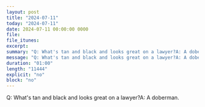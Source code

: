 ```yaml
---
layout: post
title: "2024-07-11"
today: "2024-07-11"
date: 2024-07-11 00:00:00 0000
file:
file_itunes:
excerpt:
summary: "Q: What's tan and black and looks great on a lawyer?A: A doberman."
message: "Q: What's tan and black and looks great on a lawyer?A: A doberman."
duration: "01:00"
length: "11444"
explicit: "no"
block: "no"
---
```

Q: What's tan and black and looks great on a lawyer?A: A doberman.

